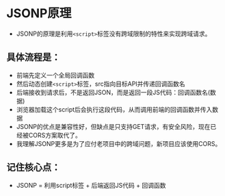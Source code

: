 # JSONP原理

- JSONP的原理是利用`<script>`标签没有跨域限制的特性来实现跨域请求。

## 具体流程是：

- 前端先定义一个全局回调函数
- 然后动态创建`<script>`标签，src指向目标API并传递回调函数名
- 后端接收到请求后，不是返回JSON，而是返回一段JS代码：回调函数名(数据)
- 浏览器加载这个script后会执行这段代码，从而调用前端的回调函数并传入数据
- JSONP的优点是兼容性好，但缺点是只支持GET请求，有安全风险，现在已经被CORS方案取代了。
- 我理解JSONP更多是为了应付老项目中的跨域问题，新项目应该使用CORS。

## 记住核心点：

- JSONP = 利用script标签 + 后端返回JS代码 + 回调函数
